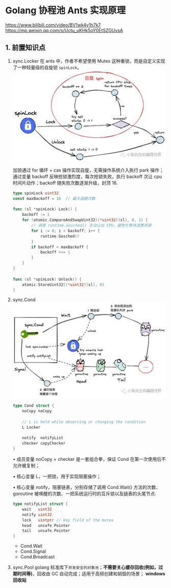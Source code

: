 # Golang 协程池 Ants 实现原理

https://www.bilibili.com/video/BV1wk4y1h7k7
https://mp.weixin.qq.com/s/Uctu_uKHk5oY0EtSZGUvsA

## 1. 前置知识点

1. sync.Locker
   在 ants 中，作者不希望使用 Mutex 这种重锁，而是自定义实现了一种轻量级的自旋锁 `spinLock`。
   ![alt text](image.png)

   加锁通过 for 循环 + cas 操作实现自旋，无需操作系统介入执行 park 操作；通过变量 backoff 反映抢锁激烈度，每次抢锁失败，执行 backoff 次让 cpu 时间片动作；backoff 随失败次数逐渐升级，封顶 16.

   ```go
   type spinLock uint32
   const maxBackoff = 16  // 最大退避次数

   func (sl *spinLock) Lock() {
       backoff := 1
       for !atomic.CompareAndSwapUint32((*uint32)(sl), 0, 1) {
           // 调用 runtime.Gosched() 主动让出 CPU，避免忙等待浪费资源
           for i := 0; i < backoff; i++ {
               runtime.Gosched()
           }
           if backoff < maxBackoff {
               backoff <<= 1
           }
       }
   }

   func (sl *spinLock) Unlock() {
       atomic.StoreUint32((*uint32)(sl), 0)
   }
   ```

2. sync.Cond
   ![alt text](image-1.png)

   ```go
   type Cond struct {
       noCopy noCopy

       // L is held while observing or changing the condition
       L Locker

       notify  notifyList
       checker copyChecker
   }
   ```

   • 成员变量 noCopy + checker 是一套组合拳，保证 Cond 在第一次使用后不允许被复制；

   • 核心变量 L，一把锁，用于实现阻塞操作；

   • 核心变量 notify，阻塞链表，分别存储了调用 Cond.Wait() 方法的次数、goroutine 被唤醒的次数、一把系统运行时的互斥锁以及链表的头尾节点.

   ```go
   type notifyList struct {
       wait   uint32
       notify uint32
       lock   uintptr // key field of the mutex
       head   unsafe.Pointer
       tail   unsafe.Pointer
   }
   ```

   - Cond.Wait
   - Cond.Signal
   - Cond.Broadcast

3. sync.Pool
   golang 标准库下`并发安全的对象池`；**不需要关心缓存回收(例如，过期时间等)**，回收由 GC 自动完成；适用于高频创建和销毁的场景；
   **windows回收站**
